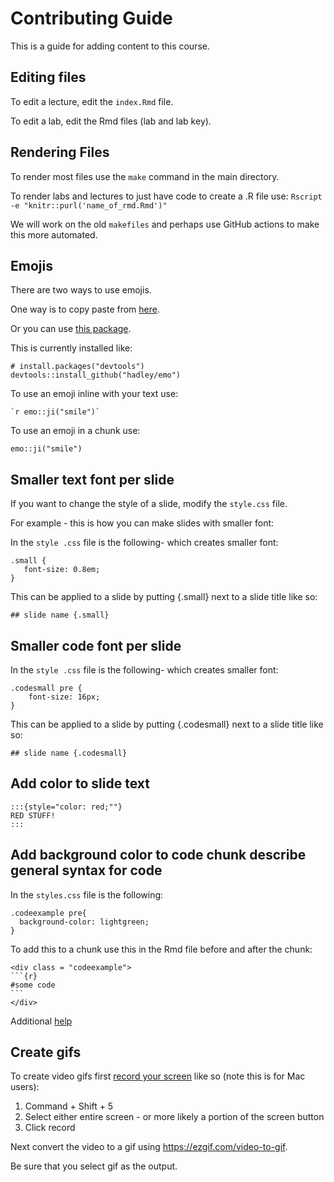 # Contributing Guide

This is a guide for adding content to this course.

## Editing files

To edit a lecture, edit the `index.Rmd` file.

To edit a lab, edit the Rmd files (lab and lab key).

## Rendering Files

To render most files use the `make` command in the main directory.

To render labs and lectures to just have code to create a .R file use:
`Rscript -e "knitr::purl('name_of_rmd.Rmd')"`

We will work on the old `makefiles` and perhaps use GitHub actions to make this more automated.

## Emojis
There are two ways to use emojis.

One way is to copy paste from [here](https://gist.github.com/rxaviers/7360908).

Or you can use [this package](https://github.com/hadley/emo). 

This is currently installed like:
```{r}
# install.packages("devtools")
devtools::install_github("hadley/emo")
```

To use an emoji inline with your text use:

``` `r emo::ji("smile")`  ```

To use an emoji in a chunk use:


```{r}
emo::ji("smile")
```

## Smaller text font per slide

If you want to change the style of a slide, modify the `style.css` file.

For example - this is how you can make slides with smaller font:

In the `style .css` file is the following- which creates smaller font:
```
.small {
   font-size: 0.8em;
}

```

This can be applied to a slide by putting {.small} next to a slide title like so:

`## slide name {.small}`

## Smaller code font per slide


In the `style .css` file is the following- which creates smaller font:
```
.codesmall pre {
    font-size: 16px;
}
```
This can be applied to a slide by putting {.codesmall} next to a slide title like so:

`## slide name {.codesmall}`

## Add color to slide text

```
:::{style="color: red;""}
RED STUFF!
:::
```


## Add background color to code chunk describe general syntax for code

In the `styles.css` file is the following:


```
.codeexample pre{
  background-color: lightgreen;
}
```

To add this to a chunk use this in the Rmd file before and after the chunk:

````
<div class = "codeexample">
```{r}
#some code
```
</div>
````

Additional [help](https://bookdown.org/yihui/rmarkdown/ioslides-presentation.html)


## Create gifs

To create video gifs first [record your screen](https://www.hellotech.com/guide/for/how-to-screen-record-on-mac) like so (note this is for Mac users): 

1) Command + Shift + 5 
2) Select either entire screen - or more likely a portion of the screen button
3) Click record

Next convert the video to a gif using https://ezgif.com/video-to-gif.

Be sure that you select gif as the output.


